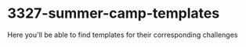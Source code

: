 # 3327-summer-camp-templates
Here you'll be able to find templates for their corresponding challenges
